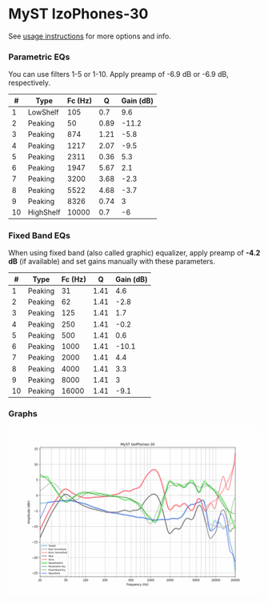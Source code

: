 # MyST IzoPhones-30
See [usage instructions](https://github.com/jaakkopasanen/AutoEq#usage) for more options and info.

### Parametric EQs
You can use filters 1-5 or 1-10. Apply preamp of -6.9 dB or -6.9 dB, respectively.

|   # | Type      |   Fc (Hz) |    Q |   Gain (dB) |
|-----|-----------|-----------|------|-------------|
|   1 | LowShelf  |       105 | 0.7  |         9.6 |
|   2 | Peaking   |        50 | 0.89 |       -11.2 |
|   3 | Peaking   |       874 | 1.21 |        -5.8 |
|   4 | Peaking   |      1217 | 2.07 |        -9.5 |
|   5 | Peaking   |      2311 | 0.36 |         5.3 |
|   6 | Peaking   |      1947 | 5.67 |         2.1 |
|   7 | Peaking   |      3200 | 3.68 |        -2.3 |
|   8 | Peaking   |      5522 | 4.68 |        -3.7 |
|   9 | Peaking   |      8326 | 0.74 |         3   |
|  10 | HighShelf |     10000 | 0.7  |        -6   |

### Fixed Band EQs
When using fixed band (also called graphic) equalizer, apply preamp of **-4.2 dB** (if available) and set gains manually with these parameters.

|   # | Type    |   Fc (Hz) |    Q |   Gain (dB) |
|-----|---------|-----------|------|-------------|
|   1 | Peaking |        31 | 1.41 |         4.6 |
|   2 | Peaking |        62 | 1.41 |        -2.8 |
|   3 | Peaking |       125 | 1.41 |         1.7 |
|   4 | Peaking |       250 | 1.41 |        -0.2 |
|   5 | Peaking |       500 | 1.41 |         0.6 |
|   6 | Peaking |      1000 | 1.41 |       -10.1 |
|   7 | Peaking |      2000 | 1.41 |         4.4 |
|   8 | Peaking |      4000 | 1.41 |         3.3 |
|   9 | Peaking |      8000 | 1.41 |         3   |
|  10 | Peaking |     16000 | 1.41 |        -9.1 |

### Graphs
![](./MyST%20IzoPhones-30.png)
